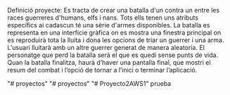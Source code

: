 Definició proyecte: 
Es tracta de crear una batalla d'un contra un entre les races guerreres d'humans, elfs i nans. Tots ells tenen uns atributs específics ai cadascun té una sèrie d'armes disponibles. La batalla es representa en una interficie gràfica on es mostra una finestra principal on es reproduirà tota la lluita i dona les opcions de triar un guerrer i una arma. L'usuari lluitarà amb un altre guerrer generat de manera aleatoria. El personatge que perd la batalla serà el que es quedi sense punts de vida. Quan la batalla finalitza, haurà d’haver una pantalla final, que mostri el resum del combat i l’opció de tornar a l’inici o terminar l’aplicació.

"# proyectos" 
"# proyectos" 
"# Proyecto2AWS1" 
prueba
